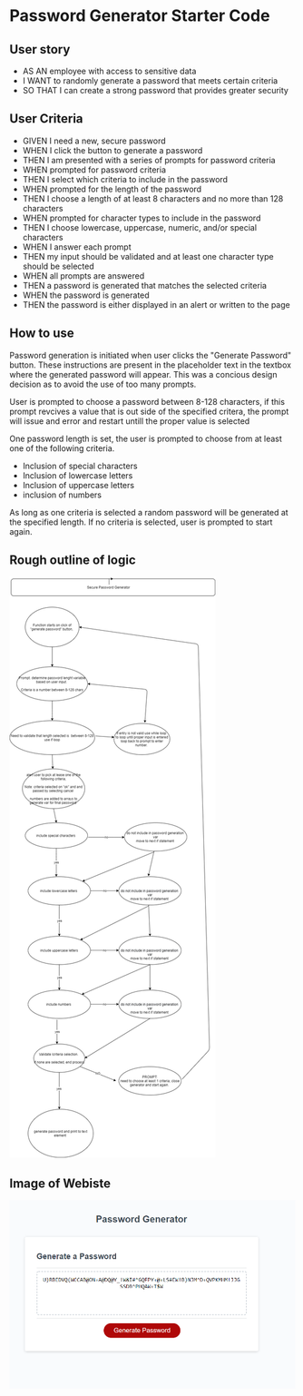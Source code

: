 # Password Generator Starter Code

## User story 
* AS AN employee with access to sensitive data
* I WANT to randomly generate a password that meets certain criteria
* SO THAT I can create a strong password that provides greater security

## User Criteria 
* GIVEN I need a new, secure password
* WHEN I click the button to generate a password
* THEN I am presented with a series of prompts for password criteria
* WHEN prompted for password criteria
* THEN I select which criteria to include in the password
* WHEN prompted for the length of the password
* THEN I choose a length of at least 8 characters and no more than 128 characters
* WHEN prompted for character types to include in the password
* THEN I choose lowercase, uppercase, numeric, and/or special characters
* WHEN I answer each prompt
* THEN my input should be validated and at least one character type should be selected
* WHEN all prompts are answered
* THEN a password is generated that matches the selected criteria
* WHEN the password is generated
* THEN the password is either displayed in an alert or written to the page

## How to use 
Password generation is initiated when user clicks the "Generate Password" button. These instructions 
are present in the placeholder text in the textbox where the generated password will appear. This was 
a concious design decision as to avoid the use of too many prompts. 

User is prompted to choose a password between 8-128 characters, if this prompt revcives a value that is out side
of the specified critera, the prompt will issue and error and restart untill the proper value is selected 

One password length is set, the user is prompted to choose from at least one of the following criteria. 
* Inclusion of special characters 
* Inclusion of lowercase letters 
* Inclusion of uppercase letters 
* inclusion of numbers 

As long as one criteria is selected a random password will be generated at the specified length. If no criteria is selected, 
user is prompted to start again. 

## Rough outline of logic
![Wireframe diagram showing logic of password generation](https://github.com/fraudwheeldrive/password-generator/blob/main/assets/images/wireframe%20js%20logic%20rough.png)

## Image of Webiste 
![webiste image](https://github.com/fraudwheeldrive/password-generator/blob/main/assets/images/Password%20generator%20image.PNG)

